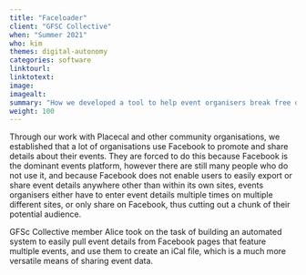```yaml
---
title: "Faceloader"
client: "GFSC Collective"
when: "Summer 2021"
who: kim
themes: digital-autonomy
categories: software
linktourl:
linktotext:
image:
imagealt:
summary: "How we developed a tool to help event organisers break free of the siloed Facebook ecosystem, and share their events in more accessible and user-friendly calendar formats"
weight: 100
---
```


Through our work with Placecal and other community organisations, we established that a lot of organisations use Facebook to promote and share details about their events. They are forced to do this because Facebook is the dominant events platform, however there are still many people who do not use it, and because Facebook does not enable users to easily export or share event details anywhere other than within its own sites, events organisers either have to enter event details multiple times on multiple different sites, or only share on Facebook, thus cutting out a chunk of their potential audience.

GFSc Collective member Alice took on the task of building an automated system to easily pull event details from Facebook pages that feature multiple events, and use them to create an iCal file, which is a much more versatile means of sharing event data.
